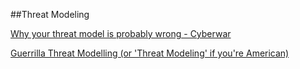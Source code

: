 ##Threat Modeling




[Why your threat model is probably wrong - Cyberwar](http://blog.thinkst.com/p/cyberwar-why-your-threat-model-is.html)

[Guerrilla Threat Modelling (or 'Threat Modeling' if you're American)](http://blogs.msdn.com/b/ptorr/archive/2005/02/22/guerillathreatmodelling.aspx)